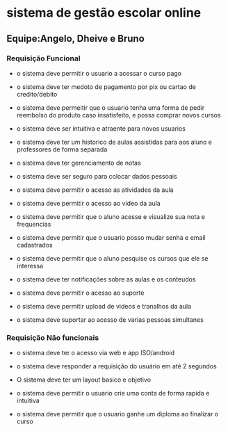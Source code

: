 
# sistema de gestão escolar online

## Equipe:Angelo, Dheive e Bruno

### Requisição Funcional

* o sistema deve permitir o usuario a acessar o curso pago

* o sistema deve ter medoto de pagamento por pix ou cartao de credito/debito

* o sistema deve permeitir que o usuario tenha uma forma de pedir reembolso do produto caso insatisfeito, e possa comprar novos cursos

* o sistema deve ser intuitiva e atraente para novos usuarios

* o sistema deve ter um historico de aulas assistidas para aos aluno e professores de forma separada

* o sistema deve ter gerenciamento de notas 

* o sistema deve ser seguro para colocar dados pessoais

* o sistema deve permitir o acesso as atividades da aula

* o sistema deve permitir o acesso ao video da aula

* o sistema deve permitir que o aluno acesse e visualize sua nota e frequencias

* o sistema deve permitir que o usuario posso mudar senha e email cadastrados

* o sistema deve permitir que o aluno pesquise os cursos que ele se interessa

* o sistema deve ter notificações sobre as aulas e os conteudos 

* o sistema deve permitir o acesso ao suporte

* o sistema deve permitir upload de videos e tranalhos da aula

* o sistema deve suportar ao acesso de varias pessoas simultanes

### Requisição Não funcionais

* o sistema deve ter o acesso via web e app ISO/android

* o sistema deve responder a requisição do usuário em até 2 segundos

* O sistema deve ter um layout basico e objetivo

* o sistema deve permitir o usuario crie uma conta de forma rapida e intuitiva

* o sistema deve permitir que o usuario ganhe um diploma ao finalizar o curso
